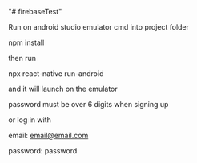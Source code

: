 "# firebaseTest"

Run on android studio emulator
cmd into project folder

npm install

then run

npx react-native run-android

and it will launch on the emulator

password must be over 6 digits when signing up

or log in with

email: email@email.com

password: password
